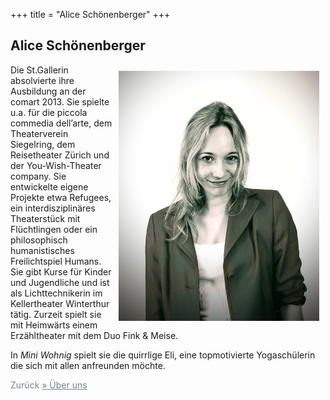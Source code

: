 +++
title = "Alice Schönenberger"
+++

<h2>Alice Schönenberger</h2>
<img src="/images/alice.jpg" style="float: right; margin: 10px;" class="intext"/>
Die St.Gallerin absolvierte ihre Ausbildung an der comart 2013. Sie spielte u.a. für die piccola commedia dell’arte, dem Theaterverein Siegelring, dem Reisetheater Zürich und der You-Wish-Theater company. Sie entwickelte eigene Projekte etwa Refugees, ein interdisziplinäres Theaterstück mit Flüchtlingen oder ein philosophisch humanistisches Freilichtspiel Humans. Sie gibt Kurse für Kinder und Jugendliche und ist als Lichttechnikerin im Kellertheater Winterthur tätig. Zurzeit spielt sie mit Heimwärts einem Erzähltheater mit dem Duo Fink & Meise. 


In <i>Mini Wohnig</i> spielt sie die quirrlige Eli, eine topmotivierte Yogaschülerin die sich mit allen anfreunden möchte. 

<span style="color:#758484">
      Zurück
      <a style="color:#758484" href="/about">
        &raquo; Über uns
      </a>
    </span>

